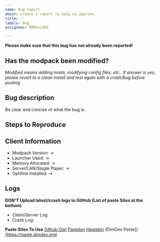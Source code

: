 ```yaml
---
name: Bug report
about: Create a report to help us improve
title: ''
labels: bug
assignees: ROMVoid95

---
```


<!-- Please ensure that you fill in all the required information needed as specified by the template below. 
Enter text AFTER any "<!-- ✍️\-\-\>" in the template below.-->

**Please make sure that this bug has not already been reported!**

## Has the modpack been modified?
_Modified means adding mods, modifying config files, etc.._
_If answer is yes, please revert to a clean install and test again with a crash/bug before posting_
<!-- ✍️-->

## Bug description
Be clear and concise of what the bug is.
<!-- ✍️-->

## Steps to Reproduce
<!-- 📝 A youtube video or a set of steps to reproduce... -->
<!-- ✍️-->


## Client Information
* Modpack Version:
  -> <!-- ✍️-->
* Launcher Used:
  -> <!-- ✍️-->
* Memory Allocated:
  -> <!-- ✍️-->
* Server/LAN/Single Player:
  -> <!-- ✍️-->
* Optifine Installed:
  -> <!-- ✍️-->

## Logs
**DON'T Upload latest/crash logs to GitHub (List of paste Sites at the bottom)**
* Client/Server Log:<!-- ✍️-->
* Crash Log:<!-- ✍️-->

**Paste Sites To Use**
[Github Gist](https://pastebin.com)
[Pastebin](https://pastebin.com)
[Hastebin](https://hastebin.com)
[DimDev Paste]](https://paste.dimdev.org)
